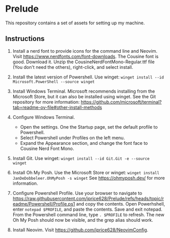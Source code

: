 # Prelude
This repository contains a set of assets for setting up my machine.

## Instructions
1. Install a nerd font to provide icons for the command line and Neovim. Visit
   https://www.nerdfonts.com/font-downloads. The Cousine font is good.
   Download it. Unzip the CousineNerdFontMono-Regular.ttf file (You don't need the
   others), right-click, and select install. 

2. Install the latest version of Powershell. Use winget: `winget install --id
   Microsoft.PowerShell --source winget`

3. Install Windows Terminal. Microsoft recommends installing from the Microsoft
   Store, but it can also be installed using winget. See the Git repository for
   more information:
   https://github.com/microsoft/terminal?tab=readme-ov-file#other-install-methods

4. Configure Windows Terminal.
    - Open the settings. One the Startup page, set the default profile to Powershell.
    - Select Powershell under Profiles on the left menu.
    - Expand the Appearance section, and change the font face to Cousine Nerd Font Mono.

5. Install Git. Use winget: `winget install --id Git.Git -e --source winget`

6. Install Oh My Posh. Use the Microsoft Store or winget: `winget install
   JanDeDobbeleer.OhMyPosh -s winget` See https://ohmyposh.dev/ for more
   information.

7. Configure Powershell Profile. Use your browser to navigate to
   https://raw.githubusercontent.com/jprice628/Prelude/refs/heads/topic/readme/Powershell/Profile.ps1
   and copy the contents. Open Powerhshell, enter `notepad $PROFILE`, and paste
   the contents. Save and exit notepad. From the Powershell command line, type `.
   $PROFILE` to refresh. The new Oh My Posh should now be visible, and the grep
   alias should work.

8. Install Neovim. Visit https://github.com/jprice628/NeovimConfig.
